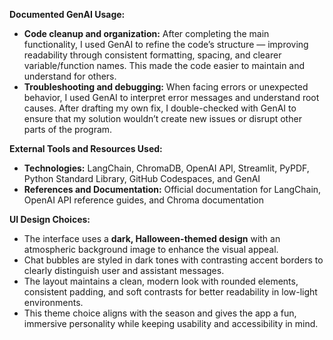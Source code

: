 **Documented GenAI Usage:**

* **Code cleanup and organization:** After completing the main functionality, I used GenAI to refine the code’s structure — improving readability through consistent formatting, spacing, and clearer variable/function names. This made the code easier to maintain and understand for others.
* **Troubleshooting and debugging:** When facing errors or unexpected behavior, I used GenAI to interpret error messages and understand root causes. After drafting my own fix, I double-checked with GenAI to ensure that my solution wouldn’t create new issues or disrupt other parts of the program.

**External Tools and Resources Used:**

* **Technologies:** LangChain, ChromaDB, OpenAI API, Streamlit, PyPDF, Python Standard Library, GitHub Codespaces, and GenAI
* **References and Documentation:** Official documentation for LangChain, OpenAI API reference guides, and Chroma documentation

**UI Design Choices:**

* The interface uses a **dark, Halloween-themed design** with an atmospheric background image to enhance the visual appeal.
* Chat bubbles are styled in dark tones with contrasting accent borders to clearly distinguish user and assistant messages.
* The layout maintains a clean, modern look with rounded elements, consistent padding, and soft contrasts for better readability in low-light environments.
* This theme choice aligns with the season and gives the app a fun, immersive personality while keeping usability and accessibility in mind.
